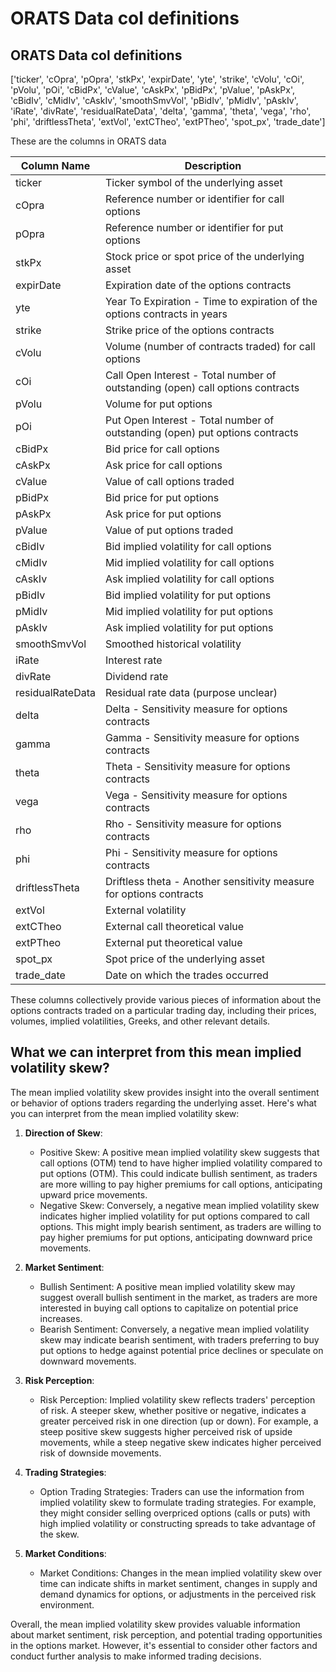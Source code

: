 # ORATS Data col definitions
## ORATS Data col definitions

['ticker', 'cOpra', 'pOpra', 'stkPx', 'expirDate', 'yte', 'strike',
       'cVolu', 'cOi', 'pVolu', 'pOi', 'cBidPx', 'cValue', 'cAskPx', 'pBidPx',
       'pValue', 'pAskPx', 'cBidIv', 'cMidIv', 'cAskIv', 'smoothSmvVol',
       'pBidIv', 'pMidIv', 'pAskIv', 'iRate', 'divRate', 'residualRateData',
       'delta', 'gamma', 'theta', 'vega', 'rho', 'phi', 'driftlessTheta',
       'extVol', 'extCTheo', 'extPTheo', 'spot_px', 'trade_date']

These are the columns in ORATS data 

| Column Name    | Description                                                                           |
|----------------|---------------------------------------------------------------------------------------|
| ticker         | Ticker symbol of the underlying asset                                                  |
| cOpra          | Reference number or identifier for call options                                         |
| pOpra          | Reference number or identifier for put options                                          |
| stkPx          | Stock price or spot price of the underlying asset                                       |
| expirDate      | Expiration date of the options contracts                                                |
| yte            | Year To Expiration - Time to expiration of the options contracts in years               |
| strike         | Strike price of the options contracts                                                   |
| cVolu          | Volume (number of contracts traded) for call options                                    |
| cOi            | Call Open Interest - Total number of outstanding (open) call options contracts           |
| pVolu          | Volume for put options                                                                 |
| pOi            | Put Open Interest - Total number of outstanding (open) put options contracts             |
| cBidPx         | Bid price for call options                                                             |
| cAskPx         | Ask price for call options                                                             |
| cValue         | Value of call options traded                                                           |
| pBidPx         | Bid price for put options                                                              |
| pAskPx         | Ask price for put options                                                              |
| pValue         | Value of put options traded                                                            |
| cBidIv         | Bid implied volatility for call options                                                 |
| cMidIv         | Mid implied volatility for call options                                                 |
| cAskIv         | Ask implied volatility for call options                                                 |
| pBidIv         | Bid implied volatility for put options                                                  |
| pMidIv         | Mid implied volatility for put options                                                  |
| pAskIv         | Ask implied volatility for put options                                                  |
| smoothSmvVol   | Smoothed historical volatility                                                         |
| iRate          | Interest rate                                                                         |
| divRate        | Dividend rate                                                                         |
| residualRateData | Residual rate data (purpose unclear)                                                   |
| delta          | Delta - Sensitivity measure for options contracts                                       |
| gamma          | Gamma - Sensitivity measure for options contracts                                       |
| theta          | Theta - Sensitivity measure for options contracts                                       |
| vega           | Vega - Sensitivity measure for options contracts                                        |
| rho            | Rho - Sensitivity measure for options contracts                                         |
| phi            | Phi - Sensitivity measure for options contracts                                         |
| driftlessTheta | Driftless theta - Another sensitivity measure for options contracts                    |
| extVol         | External volatility                                                                    |
| extCTheo       | External call theoretical value                                                         |
| extPTheo       | External put theoretical value                                                          |
| spot_px        | Spot price of the underlying asset                                                      |
| trade_date     | Date on which the trades occurred                                                       |


These columns collectively provide various pieces of information about the options contracts traded on a particular trading day, including their prices, volumes, implied volatilities, Greeks, and other relevant details.


## What we can interpret from this mean implied volatility skew?
The mean implied volatility skew provides insight into the overall sentiment or behavior of options traders regarding the underlying asset. Here's what you can interpret from the mean implied volatility skew:

1. **Direction of Skew**:
   - Positive Skew: A positive mean implied volatility skew suggests that call options (OTM) tend to have higher implied volatility compared to put options (OTM). This could indicate bullish sentiment, as traders are more willing to pay higher premiums for call options, anticipating upward price movements.
   - Negative Skew: Conversely, a negative mean implied volatility skew indicates higher implied volatility for put options compared to call options. This might imply bearish sentiment, as traders are willing to pay higher premiums for put options, anticipating downward price movements.

2. **Market Sentiment**:
   - Bullish Sentiment: A positive mean implied volatility skew may suggest overall bullish sentiment in the market, as traders are more interested in buying call options to capitalize on potential price increases.
   - Bearish Sentiment: Conversely, a negative mean implied volatility skew may indicate bearish sentiment, with traders preferring to buy put options to hedge against potential price declines or speculate on downward movements.

3. **Risk Perception**:
   - Risk Perception: Implied volatility skew reflects traders' perception of risk. A steeper skew, whether positive or negative, indicates a greater perceived risk in one direction (up or down). For example, a steep positive skew suggests higher perceived risk of upside movements, while a steep negative skew indicates higher perceived risk of downside movements.

4. **Trading Strategies**:
   - Option Trading Strategies: Traders can use the information from implied volatility skew to formulate trading strategies. For example, they might consider selling overpriced options (calls or puts) with high implied volatility or constructing spreads to take advantage of the skew.

5. **Market Conditions**:
   - Market Conditions: Changes in the mean implied volatility skew over time can indicate shifts in market sentiment, changes in supply and demand dynamics for options, or adjustments in the perceived risk environment.

Overall, the mean implied volatility skew provides valuable information about market sentiment, risk perception, and potential trading opportunities in the options market. However, it's essential to consider other factors and conduct further analysis to make informed trading decisions.